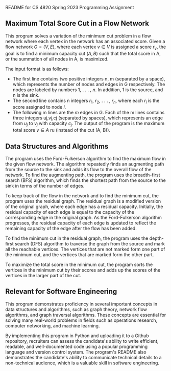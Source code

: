 README for CS 4820 Spring 2023 Programming Assignment

## Maximum Total Score Cut in a Flow Network
This program solves a variation of the minimum cut problem in a flow network where each vertex in the network has an associated score. Given a flow network $G = (V, E)$, where each vertex $v \in V$ is assigned a score $r_v$, the goal is to find a minimum capacity cut $(A, B)$ such that the total score in A, or the summation of all nodes in A, is maximized.

The input format is as follows:

- The first line contains two positive integers n, m (separated by a space), which represents the number of nodes and edges in G respectively. The nodes are labeled by numbers 1, . . . , $n$. In addition, 1 is the source, and n is the sink.
- The second line contains n integers $r_1$, $r_2$, . . . , $r_n$, where each $r_i$ is the score assigned to node $i$.
- The following m lines are the $m$ edges in G. Each of the m lines contains three integers uj,vj,cj (separated by spaces), which represents an edge from $u_j$ to $v_j$ with capacity $c_j$.
The output of the program is the maximum total score $v\in A$ ru (instead of the cut (A, B)).

## Data Structures and Algorithms
The program uses the Ford-Fulkerson algorithm to find the maximum flow in the given flow network. The algorithm repeatedly finds an augmenting path from the source to the sink and adds its flow to the overall flow of the network. To find the augmenting path, the program uses the breadth-first search (BFS) algorithm, which finds the shortest path from the source to the sink in terms of the number of edges.

To keep track of the flow in the network and to find the minimum cut, the program uses the residual graph. The residual graph is a modified version of the original graph, where each edge has a residual capacity. Initially, the residual capacity of each edge is equal to the capacity of the corresponding edge in the original graph. As the Ford-Fulkerson algorithm progresses, the residual capacity of each edge is updated to reflect the remaining capacity of the edge after the flow has been added.

To find the minimum cut in the residual graph, the program uses the depth-first search (DFS) algorithm to traverse the graph from the source and mark all the reachable vertices. The vertices that are not marked form one part of the minimum cut, and the vertices that are marked form the other part.

To maximize the total score in the minimum cut, the program sorts the vertices in the minimum cut by their scores and adds up the scores of the vertices in the larger part of the cut.

## Relevant for Software Engineering
This program demonstrates proficiency in several important concepts in data structures and algorithms, such as graph theory, network flow algorithms, and graph traversal algorithms. These concepts are essential for solving many real-world problems in fields such as operations research, computer networking, and machine learning.

By implementing this program in Python and uploading it to a Github repository, recruiters can assess the candidate's ability to write efficient, readable, and well-documented code using a popular programming language and version control system. The program's README also demonstrates the candidate's ability to communicate technical details to a non-technical audience, which is a valuable skill in software engineering.

